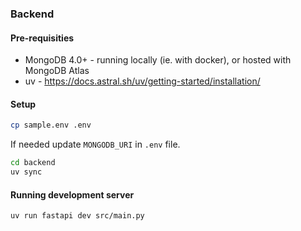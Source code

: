 ### Backend

#### Pre-requisities
- MongoDB 4.0+ - running locally (ie. with docker), or hosted with MongoDB Atlas
- uv - https://docs.astral.sh/uv/getting-started/installation/

#### Setup
```bash
cp sample.env .env
```
If needed update `MONGODB_URI` in `.env` file.

```bash
cd backend
uv sync
```

#### Running development server
```bash
uv run fastapi dev src/main.py
```
